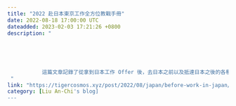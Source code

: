 ```yaml
---
title: "2022 赴日本東京工作全方位教戰手冊"
date: 2022-08-18 17:00:00 UTC
dateadded: 2023-02-03 17:21:26 +0800
description: "
    
      
      
        
        
           這篇文章記錄了從拿到日本工作 Offer 後，去日本之前以及抵達日本之後的各種手續流程。包含申請在留許可、受付濟證、入境簽證，在留卡登記住址、住民票、個人編號、駕照、銀行帳戶等等。分享主要是以我在東京的經驗為主，日本各地可能多少會有點差別。 
 "
link: "https://tigercosmos.xyz/post/2022/08/japan/before-work-in-japan/"
category: [Liu An-Chi's blog]
---
```


